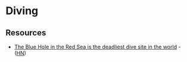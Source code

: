 # Diving

## Resources

- [The Blue Hole in the Red Sea is the deadliest dive site in the world](https://www.spiegel.de/international/zeitgeist/the-blue-hole-in-the-red-sea-is-the-deadliest-dive-site-in-the-world-a-844099.html) - ([HN](https://news.ycombinator.com/item?id=26953520))

